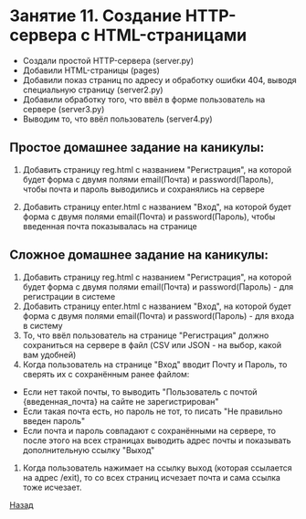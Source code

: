 # Занятие 11. Создание HTTP-сервера с HTML-страницами

- Создали простой HTTP-сервера (server.py)
- Добавили HTML-страницы (pages)
- Добавили показ страниц по адресу и обработку ошибки 404, выводя специальную страницу (server2.py)
- Добавили обработку того, что ввёл в форме пользователь на сервере (server3.py)
- Выводим то, что ввёл пользователь (server4.py)

Простое домашнее задание на каникулы:
-----
1. Добавить страницу reg.html с названием "Регистрация", на которой будет форма с двумя полями email(Почта) и password(Пароль), чтобы почта и пароль выводились и сохранялись на сервере

1. Добавить страницу enter.html с названием "Вход", на которой будет форма с двумя полями email(Почта) и password(Пароль), чтобы введенная почта показывалась на странице

Сложное домашнее задание на каникулы:
-----
1. Добавить страницу reg.html с названием "Регистрация", на которой будет форма с двумя полями email(Почта) и password(Пароль) - для регистрации в системе
1. Добавить страницу enter.html с названием "Вход", на которой будет форма с двумя полями email(Почта) и password(Пароль) - для входа в систему
1. То, что ввёл пользователь на странице "Регистрация" должно сохраниться на сервере в файл (CSV или JSON - на выбор, какой вам удобней)
1. Когда пользователь на странице "Вход" вводит Почту и Пароль, то сверять их с сохранённым ранее файлом:
- Если нет такой почты, то выводить "Пользователь с почтой {введенная_почта} на сайте не зарегистрирован"
- Если такая почта есть, но пароль не тот, то писать "Не правильно введен пароль"
- Если почта и пароль совпадают с сохранёнными на сервере, то после этого на всех страницах выводить адрес почты и показывать дополнительную ссылку "Выход"
1. Когда пользователь нажимает на ссылку выход (которая ссылается на адрес /exit), то со всех страниц исчезает почта и сама ссылка тоже исчезает.

[Назад](https://github.com/lavsexpert/python/)
